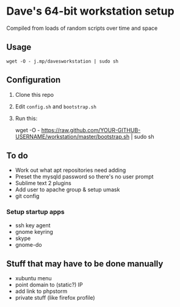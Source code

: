 
# Dave's 64-bit workstation setup

Compiled from loads of random scripts over time and space

## Usage

    wget -O - j.mp/davesworkstation | sudo sh

## Configuration

1. Clone this repo
2. Edit `config.sh` and `bootstrap.sh`
3. Run this:

    wget -O - https://raw.github.com/YOUR-GITHUB-USERNAME/workstation/master/bootstrap.sh | sudo sh

## To do

 * Work out what apt repositories need adding
 * Preset the mysqld password so there's no user prompt
 * Sublime text 2 plugins
 * Add user to apache group & setup umask
 * git config

### Setup startup apps

 * ssh key agent
 * gnome keyring
 * skype
 * gnome-do

## Stuff that may have to be done manually

 * xubuntu menu
 * point domain to (static?) IP
 * add link to phpstorm
 * private stuff (like firefox profile)

